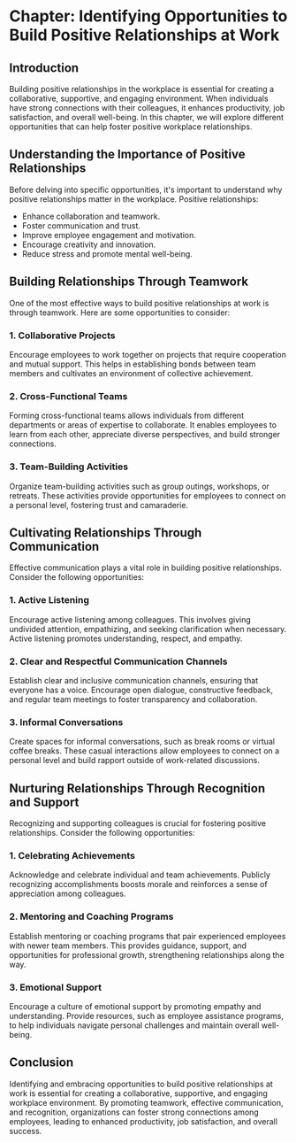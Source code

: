 Chapter: Identifying Opportunities to Build Positive Relationships at Work
==========================================================================

Introduction
------------

Building positive relationships in the workplace is essential for creating a collaborative, supportive, and engaging environment. When individuals have strong connections with their colleagues, it enhances productivity, job satisfaction, and overall well-being. In this chapter, we will explore different opportunities that can help foster positive workplace relationships.

Understanding the Importance of Positive Relationships
------------------------------------------------------

Before delving into specific opportunities, it's important to understand why positive relationships matter in the workplace. Positive relationships:

* Enhance collaboration and teamwork.
* Foster communication and trust.
* Improve employee engagement and motivation.
* Encourage creativity and innovation.
* Reduce stress and promote mental well-being.

Building Relationships Through Teamwork
---------------------------------------

One of the most effective ways to build positive relationships at work is through teamwork. Here are some opportunities to consider:

### 1. Collaborative Projects

Encourage employees to work together on projects that require cooperation and mutual support. This helps in establishing bonds between team members and cultivates an environment of collective achievement.

### 2. Cross-Functional Teams

Forming cross-functional teams allows individuals from different departments or areas of expertise to collaborate. It enables employees to learn from each other, appreciate diverse perspectives, and build stronger connections.

### 3. Team-Building Activities

Organize team-building activities such as group outings, workshops, or retreats. These activities provide opportunities for employees to connect on a personal level, fostering trust and camaraderie.

Cultivating Relationships Through Communication
-----------------------------------------------

Effective communication plays a vital role in building positive relationships. Consider the following opportunities:

### 1. Active Listening

Encourage active listening among colleagues. This involves giving undivided attention, empathizing, and seeking clarification when necessary. Active listening promotes understanding, respect, and empathy.

### 2. Clear and Respectful Communication Channels

Establish clear and inclusive communication channels, ensuring that everyone has a voice. Encourage open dialogue, constructive feedback, and regular team meetings to foster transparency and collaboration.

### 3. Informal Conversations

Create spaces for informal conversations, such as break rooms or virtual coffee breaks. These casual interactions allow employees to connect on a personal level and build rapport outside of work-related discussions.

Nurturing Relationships Through Recognition and Support
-------------------------------------------------------

Recognizing and supporting colleagues is crucial for fostering positive relationships. Consider the following opportunities:

### 1. Celebrating Achievements

Acknowledge and celebrate individual and team achievements. Publicly recognizing accomplishments boosts morale and reinforces a sense of appreciation among colleagues.

### 2. Mentoring and Coaching Programs

Establish mentoring or coaching programs that pair experienced employees with newer team members. This provides guidance, support, and opportunities for professional growth, strengthening relationships along the way.

### 3. Emotional Support

Encourage a culture of emotional support by promoting empathy and understanding. Provide resources, such as employee assistance programs, to help individuals navigate personal challenges and maintain overall well-being.

Conclusion
----------

Identifying and embracing opportunities to build positive relationships at work is essential for creating a collaborative, supportive, and engaging workplace environment. By promoting teamwork, effective communication, and recognition, organizations can foster strong connections among employees, leading to enhanced productivity, job satisfaction, and overall success.
